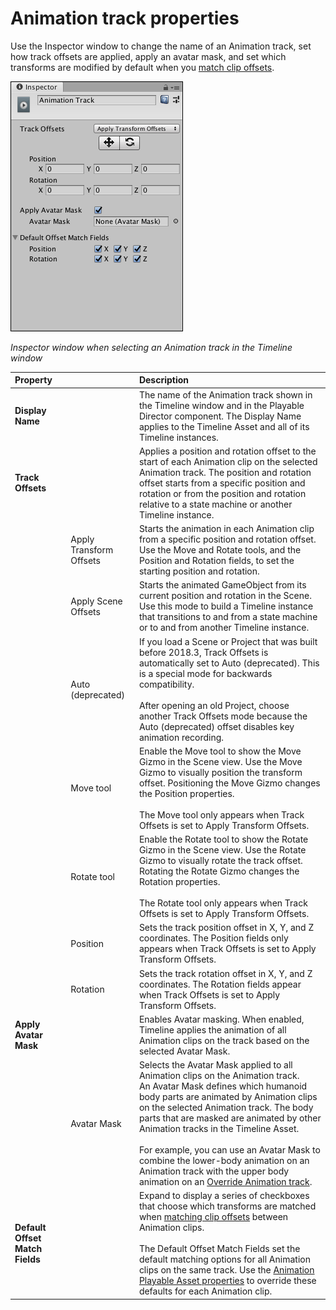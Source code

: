 # Animation track properties

Use the Inspector window to change the name of an Animation track, set how track offsets are applied, apply an avatar mask, and set which transforms are modified by default when you [match clip offsets](clp_match.md).

![Inspector window when selecting an Animation track in the Timeline window](images/timeline_inspector_animation_track.png)

_Inspector window when selecting an Animation track in the Timeline window_

|**Property** ||**Description** |
|:---|:---|:---|
|**Display Name**||The name of the Animation track shown in the Timeline window and in the Playable Director component. The Display Name applies to the Timeline Asset and all of its Timeline instances.|
|**Track Offsets**||Applies a position and rotation offset to the start of each Animation clip on the selected Animation track. The position and rotation offset starts from a specific position and rotation or from the position and rotation relative to a state machine or another Timeline instance.|
||Apply Transform Offsets|Starts the animation in each Animation clip from a specific position and rotation offset. Use the Move and Rotate tools, and the Position and Rotation fields, to set the starting position and rotation.|
||Apply Scene Offsets|Starts the animated GameObject from its current position and rotation in the Scene. Use this mode to build a Timeline instance that transitions to and from a state machine or to and from another Timeline instance.|
||Auto (deprecated)|If you load a Scene or Project that was built before 2018.3, Track Offsets is automatically set to Auto (deprecated). This is a special mode for backwards compatibility.<br /><br />After opening an old Project, choose another Track Offsets mode because the Auto (deprecated) offset disables key animation recording.|
||Move tool|Enable the Move tool to show the Move Gizmo in the Scene view. Use the Move Gizmo to visually position the transform offset. Positioning the Move Gizmo changes the Position properties.<br /><br />The Move tool only appears when Track Offsets is set to Apply Transform Offsets.|
||Rotate tool|Enable the Rotate tool to show the Rotate Gizmo in the Scene view. Use the Rotate Gizmo to visually rotate the track offset. Rotating the Rotate Gizmo changes the Rotation properties.<br /><br />The Rotate tool only appears when Track Offsets is set to Apply Transform Offsets.|
||Position|Sets the track position offset in X, Y, and Z coordinates. The Position fields only appears when Track Offsets is set to Apply Transform Offsets.|
||Rotation|Sets the track rotation offset in X, Y, and Z coordinates. The Rotation fields appear when Track Offsets is set to Apply Transform Offsets.|
|**Apply Avatar Mask**||Enables Avatar masking. When enabled, Timeline applies the animation of all Animation clips on the track based on the selected Avatar Mask.|
||Avatar Mask|Selects the Avatar Mask applied to all Animation clips on the Animation track.<br />An Avatar Mask defines which humanoid body parts are animated by Animation clips on the selected Animation track. The body parts that are masked are animated by other Animation tracks in the Timeline Asset.<br /><br />For example, you can use an Avatar Mask to combine the lower-body animation on an Animation track with the upper body animation on an [Override Animation track](wf_mask.md).|
|**Default Offset Match Fields**||Expand to display a series of checkboxes that choose which transforms are matched when [matching clip offsets](clp_match.md) between Animation clips.<br /><br />The Default Offset Match Fields set the default matching options for all Animation clips on the same track. Use the [Animation Playable Asset properties](insp_clp_anim_plyb.md) to override these defaults for each Animation clip.|
     